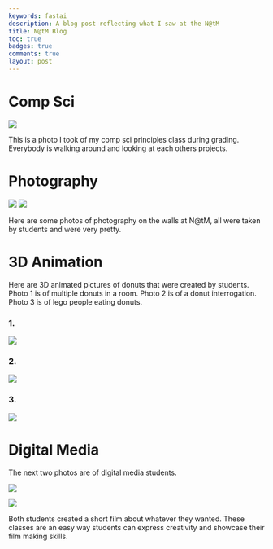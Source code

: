 ```yaml
---
keywords: fastai
description: A blog post reflecting what I saw at the N@tM
title: N@tM Blog
toc: true 
badges: true
comments: true
layout: post
---
```


# Comp Sci

![]({{site.baseurl}}/images/csclass.jpg)

This is a photo I took of my comp sci principles class during grading. Everybody is walking around and looking at each others projects.

# Photography

![]({{site.baseurl}}/images/photography1.jpg)
![]({{site.baseurl}}/images/photography2.jpg)

Here are some photos of photography on the walls at N@tM, all were taken by students and were very pretty.

# 3D Animation

Here are 3D animated pictures of donuts that were created by students. Photo 1 is of multiple donuts in a room. Photo 2 is of a donut interrogation. Photo 3 is of lego people eating donuts.

### 1. 
![]({{site.baseurl}}/images/donut1.jpg)

### 2. 
![]({{site.baseurl}}/images/donut2.jpg)

### 3.
![]({{site.baseurl}}/images/donut3.jpg)

# Digital Media

The next two photos are of digital media students.

![]({{site.baseurl}}/images/DM1.jpg)

![]({{site.baseurl}}/images/DM2.jpg)

Both students created a short film about whatever they wanted. These classes are an easy way students can express creativity and showcase their film making skills.

# 